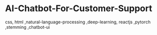 # AI-Chatbot-For-Customer-Support
css, html ,natural-language-processing ,deep-learning, reactjs ,pytorch ,stemming ,chatbot-ui

